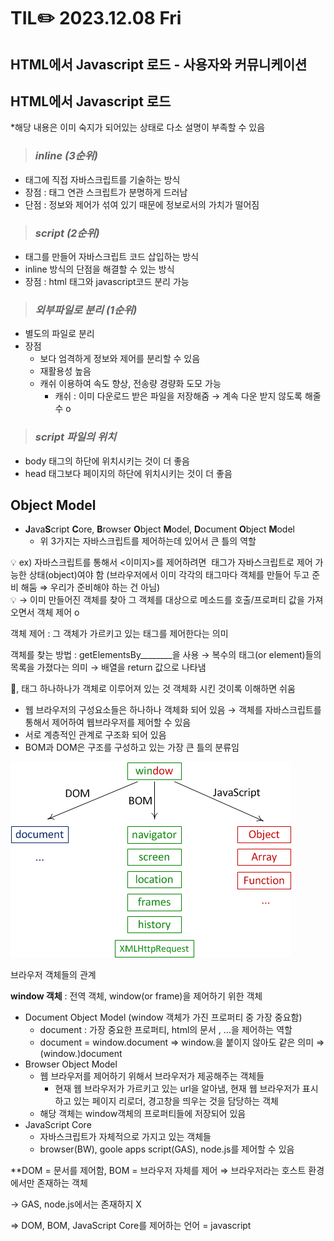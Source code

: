 # TIL✏️ 2023.12.08 Fri

## HTML에서 Javascript 로드 - 사용자와 커뮤니케이션

## HTML에서 Javascript 로드

*해당 내용은 이미 숙지가 되어있는 상태로 다소 설명이 부족할 수 있음

> ### ***inline (3순위)***

- 태그에 직접 자바스크립트를 기술하는 방식
- 장점 : 태그 연관 스크립트가 분명하게 드러남
- 단점 : 정보와 제어가 섞여 있기 때문에 정보로서의 가치가 떨어짐

> ### ***script (2순위)***

- <script></script> 태그를 만들어 자바스크립트 코드 삽입하는 방식
- inline 방식의 단점을 해결할 수 있는 방식
- 장점 : html 태그와 javascript코드 분리 가능

> ### ***외부파일로 분리 (1순위)***

- 별도의 파일로 분리
- 장점
    - 보다 엄격하게 정보와 제어를 분리할 수 있음
    - 재활용성 높음
    - 캐쉬 이용하여 속도 향상, 전송량 경량화 도모 가능
        - 캐쉬 : 이미 다운로드 받은 파일을 저장해줌 → 계속 다운 받지 않도록 해줄 수 o

> ### ***script 파일의 위치***

- body 태그의 하단에 위치시키는 것이 더 좋음
- head 태그보다 페이지의 하단에 위치시키는 것이 더 좋음

## Object Model

- **J**ava**S**cript **C**ore, **B**rowser **O**bject **M**odel, **D**ocument **O**bject **M**odel
    - 위 3가지는 자바스크립트를 제어하는데 있어서 큰 틀의 역할

<aside>
💡 ex) 자바스크립트를 통해서 <이미지>를 제어하려면 <img> 태그가 자바스크립트로 제어 가능한 상태(object)여야 함 (브라우저에서 이미 각각의 태그마다 객체를 만들어 두고 준비 해둠 ⇒ 우리가 준비해야 하는 건 아님)

</aside>

<aside>
💡 → 이미 만들어진 객체를 찾아 그 객체를 대상으로 메소드를 호출/프로퍼티 값을 가져오면서 객체 제어 o

객체 제어 : 그 객체가 가르키고 있는 태그를 제어한다는 의미

객체를 찾는 방법 : getElementsBy________을 사용 → 복수의 태그(or element)들의 목록을 가졌다는 의미 → 배열을 return 값으로 나타냄

🎱, 태그 하나하나가 객체로 이루어져 있는 것 객체화 시킨 것이록 이해하면 쉬움

</aside>

- 웹 브라우저의 구성요소들은 하나하나 객체화 되어 있음 → 객체를 자바스크립트를 통해서 제어하여 웹브라우저를 제어할 수 있음
- 서로 계층적인 관계로 구조화 되어 있음
- BOM과 DOM은 구조를 구성하고 있는 가장 큰 틀의 분류임

<img src="./img/23.12.08_browser.png">

브라우저 객체들의 관계

**window 객체** : 전역 객체, window(or frame)을 제어하기 위한 객체

- Document Object Model (window 객체가 가진 프로퍼티 중 가장 중요함)
    - document : 가장 중요한 프로퍼티, html의 문서 <body>, <img>…을 제어하는 역할
    - document = window.document ⇒ window.을 붙이지 않아도 같은 의미 ⇒ (window.)document
- Browser Object Model
    - 웹 브라우저를 제어하기 위해서 브라우저가 제공해주는 객체들
        - 현재 웹 브라우저가 가르키고 있는 url을 알아냄, 현재 웹 브라우저가 표시하고 있는 페이지 리로더, 경고창을 띄우는 것을 담당하는 객체
    - 해당 객체는 window객체의 프로퍼티들에 저장되어 있음
- JavaScript Core
    - 자바스크립트가 자체적으로 가지고 있는 객체들
    - browser(BW), goole apps script(GAS), node.js를 제어할 수 있음

**DOM = 문서를 제어함, BOM = 브라우저 자체를 제어 ⇒ 브라우저라는 호스트 환경에서만 존재하는 객체

→ GAS, node.js에서는 존재하지 X

⇒ DOM, BOM, JavaScript Core를 제어하는 언어 = javascript
